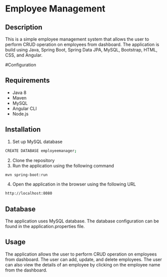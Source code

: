 # Employee Management

## Description

This is a simple employee management system that allows the user to perform CRUD operation on employees from dashboard. The application is build using Java, Spring Boot, Spring Data JPA, MySQL, Bootstrap, HTML, CSS, and Angular.

#Configuration

## Requirements

- Java 8
- Maven
- MySQL
- Angular CLI
- Node.js

## Installation

1. Set up MySQL database

```bash
CREATE DATABASE employeemanager;
```

2. Clone the repository
3. Run the application using the following command

```bash
mvn spring-boot:run
```

4. Open the application in the browser using the following URL

```bash
http://localhost:8080
```

## Database

The application uses MySQL database. The database configuration can be found in the application.properties file.

## Usage

The application allows the user to perform CRUD operation on employees from dashboard. The user can add, update, and delete employees. The user can also view the details of an employee by clicking on the employee name from the dashboard.

